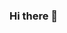 ### Hi there 👋

<!--
**SwaroopKumarDasari/SwaroopKumarDasari** is a ✨ _special_ ✨ repository because its `README.md` (this file) appears on your GitHub profile.
[![Swaroop's GitHub stats](https://github-readme-stats.vercel.app/api?username=SwaroopKumarDasari)](https://github.com/SwaroopKumarDasari/github-readme-stats)

Here are some ideas to get you started:

- 🔭 I’m currently working on ...
- 🌱 I’m currently learning ...
- 👯 I’m looking to collaborate on ...
- 🤔 I’m looking for help with ...
- 💬 Ask me about ...
- 📫 How to reach me: ...
- 😄 Pronouns: ...
- ⚡ Fun fact: ...
-->
